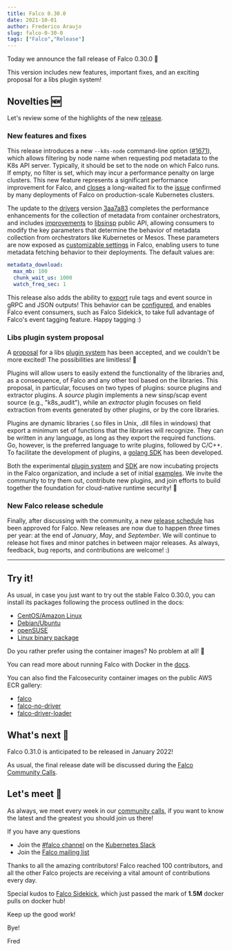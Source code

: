 ```yaml
---
title: Falco 0.30.0
date: 2021-10-01
author: Frederico Araujo
slug: falco-0-30-0
tags: ["Falco","Release"]
---
```


Today we announce the fall release of Falco 0.30.0 🌱

This version includes new features, important fixes, and an exciting proposal for a libs plugin system!

## Novelties 🆕

Let's review some of the highlights of the new [release](https://github.com/falcosecurity/falco/blob/master/CHANGELOG.md#v0300).

### New features and fixes

This release introduces a new `--k8s-node` command-line option ([#1671](https://github.com/falcosecurity/falco/pull/1671)), which allows filtering by node name when requesting pod metadata to the K8s API server. Typically, it should be set to the node on which Falco runs. If empty, no filter is set, which may incur a performance penalty on large clusters. This new feature represents a significant performance improvement for Falco, and [closes](https://github.com/falcosecurity/libs/issues/43) a long-waited fix to the [issue](https://github.com/falcosecurity/falco/issues/778) confirmed by many deployments of Falco on production-scale Kubernetes clusters.

The update to the [drivers](https://github.com/falcosecurity/libs/tree/master/driver) version [3aa7a83](https://github.com/falcosecurity/libs/tree/3aa7a83bf7b9e6229a3824e3fd1f4452d1e95cb4) completes the performance enhancements for the collection of metadata from container orchestrators, and includes [improvements](https://github.com/falcosecurity/libs/pull/40) to [libsinsp](https://github.com/falcosecurity/libs/tree/master/userspace/libsinsp) public API, allowing consumers to modify the key parameters that determine the behavior of metadata collection from orchestrators like Kubernetes or Mesos. These parameters are now exposed as [customizable settings](https://github.com/falcosecurity/falco/pull/1667) in Falco, enabling users to tune metadata fetching behavior to their deployments. The default values are:

```yaml
metadata_download:
  max_mb: 100
  chunk_wait_us: 1000
  watch_freq_sec: 1
```

This release also adds the ability to [export](https://github.com/falcosecurity/falco/pull/1714) rule tags and event source in gRPC and JSON outputs! This behavior can be [configured](https://github.com/falcosecurity/falco/pull/1733), and enables Falco event consumers, such as Falco Sidekick, to take full advantage of Falco's event tagging feature. Happy tagging :)

### Libs plugin system proposal

A [proposal](https://github.com/falcosecurity/falco/blob/master/proposals/20210501-plugin-system.md) for a libs [plugin system](https://github.com/falcosecurity/plugins) has been accepted, and we couldn't be more excited! The possibilities are limitless! 🎉 

Plugins will allow users to easily extend the functionality of the libraries and, as a consequence, of Falco and any other tool based on the libraries. This proposal, in particular, focuses on two types of plugins: source plugins and extractor plugins. A _source_ plugin implements a new sinsp/scap event source (e.g., "k8s\_audit"), while an _extractor_ plugin focuses on field extraction from events generated by other plugins, or by the core libraries.

Plugins are dynamic libraries (.so files in Unix, .dll files in windows) that export a minimum set of functions that the libraries will recognize. They can be written in any language, as long as they export the required functions. Go, however, is the preferred language to write plugins, followed by C/C++. To facilitate the development of plugins, a [golang SDK](https://github.com/falcosecurity/plugin-sdk-go) has been developed.

Both the experimental [plugin system](https://github.com/falcosecurity/plugins) and [SDK](https://github.com/falcosecurity/plugin-sdk-go) are now incubating projects in the Falco organization, and include a set of initial [examples](https://github.com/falcosecurity/falco/blob/master/proposals/20210501-plugin-system.md#examples). We invite the community to try them out, contribute new plugins, and join efforts to build together the foundation for cloud-native runtime security! 🚀

### New Falco release schedule

Finally, after discussing with the community, a new [release schedule](https://github.com/falcosecurity/falco/pull/1711) has been approved for Falco. New releases are now due to happen _three_ times per year: at the end of _January_, _May_, and _September_. We will continue to release hot fixes and minor patches in between major releases. As always, feedback, bug reports, and contributions are welcome! :)

---

## Try it!

As usual, in case you just want to try out the stable Falco 0.30.0, you can install its packages following the process outlined in the docs:

- [CentOS/Amazon Linux](https://falco.org/docs/getting-started/installation/#centos-rhel)
- [Debian/Ubuntu](https://falco.org/docs/getting-started/installation/#debian)
- [openSUSE](https://falco.org/docs/getting-started/installation/#suse)
- [Linux binary package](https://falco.org/docs/getting-started/installation/#linux-binary)

Do you rather prefer using the container images? No problem at all! 🐳

You can read more about running Falco with Docker in the [docs](https://falco.org/docs/getting-started/running/#docker).

You can also find the Falcosecurity container images on the public AWS ECR gallery:

- [falco](https://gallery.ecr.aws/falcosecurity/falco)
- [falco-no-driver](https://gallery.ecr.aws/falcosecurity/falco-no-driver)
- [falco-driver-loader](https://gallery.ecr.aws/falcosecurity/falco-driver-loader)

## What's next 🔮

Falco 0.31.0 is anticipated to be released in January 2022!

As usual, the final release date will be discussed during the [Falco Community Calls](https://github.com/falcosecurity/community).

## Let's meet 🤝

As always, we meet every week in our [community calls](https://github.com/falcosecurity/community),
if you want to know the latest and the greatest you should join us there!

If you have any questions

- Join the [#falco channel](https://kubernetes.slack.com/messages/falco) on the [Kubernetes Slack](https://slack.k8s.io)
- Join the [Falco mailing list](https://lists.cncf.io/g/cncf-falco-dev)

Thanks to all the amazing contributors! Falco reached 100 contributors, and all the other Falco projects are receiving a vital amount of contributions every day. 

Special kudos to [Falco Sidekick](https://github.com/falcosecurity/falcosidekick), which just passed the mark of **1.5M** docker pulls on docker hub!

Keep up the good work!

Bye!

Fred
